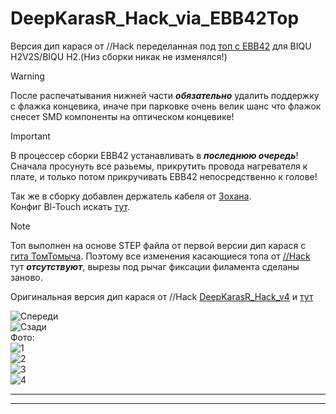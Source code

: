 # DeepKarasR_Hack_via_EBB42Top
Версия дип карася от //Hack переделанная под [топ с EBB42](https://github.com/RSGachin/DeepKarasR_Hack_via_EBB42/tree/main/DeepKarasR_Hack_via_EBB42Top) для BIQU H2V2S/BIQU H2.(Низ сборки никак не изменялся!)
>[!Warning]
>После распечатывания нижней части ***обязательно*** удалить поддержку с флажка концевика, иначе при парковке очень велик шанс что флажок снесет SMD компоненты на оптическом концевике!

> [!IMPORTANT]
> В процессер сборки EBB42 устанавливать в ***последнюю очередь***! Сначала просунуть все разьемы, прикрутить провода нагревателя к плате, и только потом прикручивать EBB42 непосредственно к голове!

Так же в сборку добавлен держатель кабеля от [Зохана](https://www.thingiverse.com/thing:5883228).  
Конфиг Bl-Touch искать [тут](https://github.com/RSGachin/DeepKarasR_Hack_via_EBB42/blob/main/DeepKarasR_Hack_v4/Readme.md).  

> [!NOTE]
> Топ выполнен на основе STEP файла от первой версии дип карася с [гита ТомТомыча](https://github.com/Tombraider2006/klipperFB6/blob/main/karas/readme.md). Поэтому все изменения касающиеся топа от [//Hack](https://github.com/RSGachin/DeepKarasR_Hack_via_EBB42Top/blob/main/DeepKarasR_Hack_v4/Readme.md) тут ***отсутствуют***, вырезы под рычаг фиксации филамента сделаны заново.

Оригинальная версия дип карася от //Hack [DeepKarasR_Hack_v4](https://github.com/RSGachin/DeepKarasR_Hack_via_EBB42/tree/main/DeepKarasR_Hack_v4) и [тут](https://t.me/Biquh2_4_fbg6/28567)



![Спереди](https://github.com/RSGachin/DeepKarasR_Hack_via_EBB42/blob/main/DeepKarasR_Hack_via_EBB42Top/1.PNG)  
![Сзади](https://github.com/RSGachin/DeepKarasR_Hack_via_EBB42/blob/main/DeepKarasR_Hack_via_EBB42Top/2.PNG)  
Фото:  
![1](https://github.com/RSGachin/DeepKarasR_Hack_via_EBB42/blob/main/Viev_foto/foto1.JPG)  
![2](https://github.com/RSGachin/DeepKarasR_Hack_via_EBB42/blob/main/Viev_foto/foto2.JPG)  
![3](https://github.com/RSGachin/DeepKarasR_Hack_via_EBB42/blob/main/Viev_foto/foto3.JPG)  
![4](https://github.com/RSGachin/DeepKarasR_Hack_via_EBB42/blob/main/Viev_foto/foto4.JPG)  


--------------------------------------------------------

--------------------------------------------------------  
